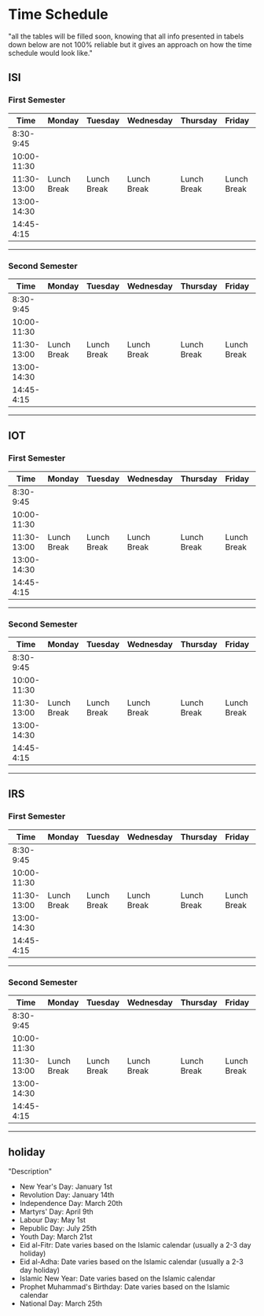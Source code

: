 # Time Schedule
"all the tables will be filled soon, knowing that all info presented in tabels down below are not 100% reliable but it gives an approach on how the time schedule would look like." 
## ISI 
### First Semester

| Time         |  Monday   | Tuesday   | Wednesday | Thursday  | Friday    | Saturday  |
|-------       |-----------|-----------|-----------|-----------|-----------|-----------|
| 8:30-9:45    |           |           |           |           |           |           |
| 10:00-11:30  |           |           |           |           |           |           |  
| 11:30-13:00  |Lunch Break|Lunch Break|Lunch Break|Lunch Break|Lunch Break|Lunch Break|
| 13:00-14:30  |           |           |           |           |           |           |
| 14:45-4:15   |           |           |           |           |           |           |
---
### Second Semester

| Time         |  Monday   | Tuesday   | Wednesday | Thursday  | Friday    | Saturday  |
|-------       |-----------|-----------|-----------|-----------|-----------|-----------|
| 8:30-9:45    |           |           |           |           |           |           |
| 10:00-11:30  |           |           |           |           |           |           |  
| 11:30-13:00  |Lunch Break|Lunch Break|Lunch Break|Lunch Break|Lunch Break|Lunch Break|
| 13:00-14:30  |           |           |           |           |           |           |
| 14:45-4:15   |           |           |           |           |           |           |
---
## IOT 
### First Semester

| Time         |  Monday   | Tuesday   | Wednesday | Thursday  | Friday    | Saturday  |
|-------       |-----------|-----------|-----------|-----------|-----------|-----------|
| 8:30-9:45    |           |           |           |           |           |           |
| 10:00-11:30  |           |           |           |           |           |           |  
| 11:30-13:00  |Lunch Break|Lunch Break|Lunch Break|Lunch Break|Lunch Break|Lunch Break|
| 13:00-14:30  |           |           |           |           |           |           |
| 14:45-4:15   |           |           |           |           |           |           |
---

### Second Semester

| Time         |  Monday   | Tuesday   | Wednesday | Thursday  | Friday    | Saturday  |
|-------       |-----------|-----------|-----------|-----------|-----------|-----------|
| 8:30-9:45    |           |           |           |           |           |           |
| 10:00-11:30  |           |           |           |           |           |           |  
| 11:30-13:00  |Lunch Break|Lunch Break|Lunch Break|Lunch Break|Lunch Break|Lunch Break|
| 13:00-14:30  |           |           |           |           |           |           |
| 14:45-4:15   |           |           |           |           |           |           |
---

## IRS 
### First Semester

| Time         |  Monday   | Tuesday   | Wednesday | Thursday  | Friday    | Saturday  |
|-------       |-----------|-----------|-----------|-----------|-----------|-----------|
| 8:30-9:45    |           |           |           |           |           |           |
| 10:00-11:30  |           |           |           |           |           |           |  
| 11:30-13:00  |Lunch Break|Lunch Break|Lunch Break|Lunch Break|Lunch Break|Lunch Break|
| 13:00-14:30  |           |           |           |           |           |           |
| 14:45-4:15   |           |           |           |           |           |           |
---

### Second Semester

| Time         |  Monday   | Tuesday   | Wednesday | Thursday  | Friday    | Saturday  |
|-------       |-----------|-----------|-----------|-----------|-----------|-----------|
| 8:30-9:45    |           |           |           |           |           |           |
| 10:00-11:30  |           |           |           |           |           |           |  
| 11:30-13:00  |Lunch Break|Lunch Break|Lunch Break|Lunch Break|Lunch Break|Lunch Break|
| 13:00-14:30  |           |           |           |           |           |           |
| 14:45-4:15   |           |           |           |           |           |           |
---

## holiday
"Description"
- New Year's Day: January 1st
- Revolution Day: January 14th
- Independence Day: March 20th
- Martyrs' Day: April 9th
- Labour Day: May 1st
- Republic Day: July 25th
- Youth Day: March 21st
- Eid al-Fitr: Date varies based on the Islamic calendar (usually a 2-3 day holiday)
- Eid al-Adha: Date varies based on the Islamic calendar (usually a 2-3 day holiday)
- Islamic New Year: Date varies based on the Islamic calendar
- Prophet Muhammad's Birthday: Date varies based on the Islamic calendar
- National Day: March 25th